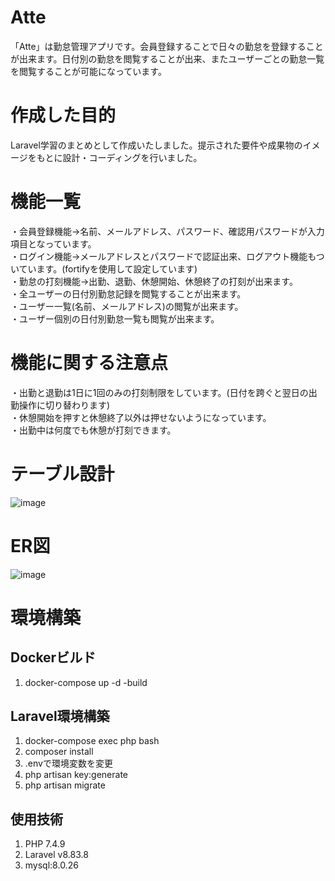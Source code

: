 # Atte
「Atte」は勤怠管理アプリです。会員登録することで日々の勤怠を登録することが出来ます。日付別の勤怠を閲覧することが出来、またユーザーごとの勤怠一覧を閲覧することが可能になっています。

# 作成した目的
Laravel学習のまとめとして作成いたしました。提示された要件や成果物のイメージをもとに設計・コーディングを行いました。

# 機能一覧
・会員登録機能→名前、メールアドレス、パスワード、確認用パスワードが入力項目となっています。  
・ログイン機能→メールアドレスとパスワードで認証出来、ログアウト機能もついています。(fortifyを使用して設定しています)  
・勤怠の打刻機能→出勤、退勤、休憩開始、休憩終了の打刻が出来ます。  
・全ユーザーの日付別勤怠記録を閲覧することが出来ます。  
・ユーザー一覧(名前、メールアドレス)の閲覧が出来ます。  
・ユーザー個別の日付別勤怠一覧も閲覧が出来ます。  

# 機能に関する注意点
・出勤と退勤は1日に1回のみの打刻制限をしています。(日付を跨ぐと翌日の出勤操作に切り替わります)  
・休憩開始を押すと休憩終了以外は押せないようになっています。  
・出勤中は何度でも休憩が打刻できます。  

# テーブル設計
![image](https://github.com/user-attachments/assets/207bdc9d-3f6c-4632-8464-f65932474554)



# ER図
![image](https://github.com/user-attachments/assets/169dd77b-de9b-4a74-9295-e080c928adbe)


# 環境構築

## Dockerビルド
1. docker-compose up -d -build

## Laravel環境構築
1. docker-compose exec php bash
2. composer install
3. .envで環境変数を変更
4. php artisan key:generate
5. php artisan migrate

## 使用技術
1. PHP 7.4.9
2. Laravel v8.83.8
3. mysql:8.0.26
